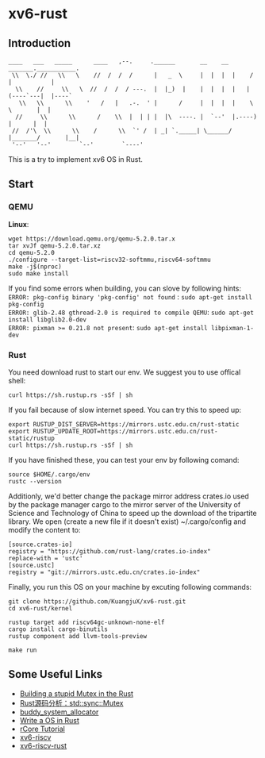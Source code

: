 # xv6-rust
## Introduction

```
____   ___   _____      ____   ,--.     .______       __    __      _______.___________.  
 \\  \./ //   \\   \    //  /  /  /      |   _  \     |  |  |  |    /       |           |  
  \\    //     \\   \  //  /  /  / ---.  |  |_)  |    |  |  |  |   |   (----`---|  |----`
   \\   \\      \\    '   /   |   .-.  ' |      /     |  |  |  |    \   \       |  |
  //     \\      \\      /    \\  |  | | |  |\  ----. |  `--'  |.----)   |      |  |
 //  /'\  \\      \\    /      \\  `' /  | _| `._____| \______/ |_______/       |__|           
 '--'   '--'        `--'        `----'               

```



This is a try to implement xv6 OS in Rust.

## Start  
### QEMU
**Linux**:  
```
wget https://download.qemu.org/qemu-5.2.0.tar.x  
tar xvJf qemu-5.2.0.tar.xz  
cd qemu-5.2.0  
./configure --target-list=riscv32-softmmu,riscv64-softmmu   
make -j$(nproc)  
sudo make install  
```
If you find some errors when building, you can slove by following hints:  
`ERROR: pkg-config binary 'pkg-config' not found` : `sudo apt-get install pkg-config`  
`ERROR: glib-2.48 gthread-2.0 is required to compile QEMU`: `sudo apt-get install libglib2.0-dev`  
`ERROR: pixman >= 0.21.8 not present`: `sudo apt-get install libpixman-1-dev` 

### Rust
You need download rust to start our env. We suggest you to use offical shell:  
```
curl https://sh.rustup.rs -sSf | sh
```
If you fail because of slow internet speed. You can try this to speed up:   
```
export RUSTUP_DIST_SERVER=https://mirrors.ustc.edu.cn/rust-static
export RUSTUP_UPDATE_ROOT=https://mirrors.ustc.edu.cn/rust-static/rustup
curl https://sh.rustup.rs -sSf | sh
```

If you have finished these, you can test your env by following comand:  
```
source $HOME/.cargo/env  
rustc --version

```
Additionly, we'd better change the package mirror address crates.io used by the package manager cargo to the mirror server of the University of Science and Technology of China to speed up the download of the tripartite library. We open (create a new file if it doesn't exist) ~/.cargo/config and modify the content to:  
```
[source.crates-io]
registry = "https://github.com/rust-lang/crates.io-index"
replace-with = 'ustc'
[source.ustc]
registry = "git://mirrors.ustc.edu.cn/crates.io-index"
```
Finally, you run this OS on your machine by excuting following commands:  
```
git clone https://github.com/KuangjuX/xv6-rust.git
cd xv6-rust/kernel

rustup target add riscv64gc-unknown-none-elf
cargo install cargo-binutils
rustup component add llvm-tools-preview

make run
```

## Some Useful Links
- [Building a stupid Mutex in the Rust](https://medium.com/@Mnwa/building-a-stupid-mutex-in-the-rust-d55886538889)  
- [Rust源码分析：std::sync::Mutex](https://zhuanlan.zhihu.com/p/50006335)   
- [buddy_system_allocator](https://github.com/rcore-os/buddy_system_allocator)  
- [Write a OS in Rust](https://os.phil-opp.com)  
- [rCore Tutorial](https://rcore-os.github.io/rCore-Tutorial-deploy/)  
- [xv6-riscv](https://github.com/mit-pdos/xv6-riscv)
- [xv6-riscv-rust](https://github.com/Jaic1/xv6-riscv-rust)